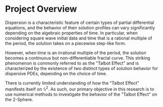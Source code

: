 # Project Overview

Dispersion is a characteristic feature of certain types of partial differential equations, and the behavior of their solution profiles can vary significantly depending on the algebraic properties of time. In particular, when considering square wave initial data and time that is a rational multiple of the period, the solution takes on a piecewise step-like form.

However, when time is an irrational multiple of the period, the solution becomes a continuous but non-differentiable fractal curve. This striking phenomenon is commonly referred to as the "Talbot Effect" and is characterized by the existence of two distinct types of solution behavior for dispersive PDEs, depending on the choice of time.

There is currently limited understanding of how the "Talbot Effect" manifests itself on $\mathbb{S}^2$. As such, our primary objective in this research is to use numerical methods to investigate the behavior of the "Talbot Effect" on the 2-Sphere.

